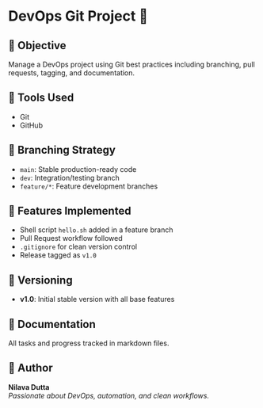 # DevOps Git Project 🚀

## 📌 Objective
Manage a DevOps project using Git best practices including branching, pull requests, tagging, and documentation.

## 🔧 Tools Used
- Git
- GitHub

## 🌲 Branching Strategy
- `main`: Stable production-ready code
- `dev`: Integration/testing branch
- `feature/*`: Feature development branches

## 📁 Features Implemented
- Shell script `hello.sh` added in a feature branch
- Pull Request workflow followed
- `.gitignore` for clean version control
- Release tagged as `v1.0`

## 🧾 Versioning
- **v1.0**: Initial stable version with all base features

## 📄 Documentation
All tasks and progress tracked in markdown files.

## 🙋 Author
**Nilava Dutta**  
*Passionate about DevOps, automation, and clean workflows.*

